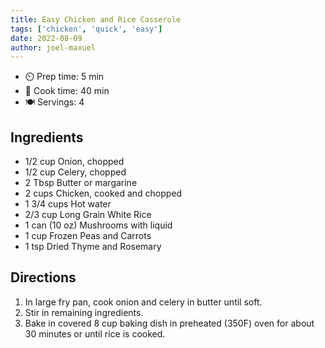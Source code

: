 ```yaml
---
title: Easy Chicken and Rice Casserole
tags: ['chicken', 'quick', 'easy']
date: 2022-08-09
author: joel-maxuel
---
```


- ⏲️ Prep time: 5 min
- 🍳 Cook time: 40 min
- 🍽️ Servings: 4

## Ingredients

- 1/2 cup Onion, chopped
- 1/2 cup Celery, chopped
- 2 Tbsp Butter or margarine
- 2 cups Chicken, cooked and chopped
- 1 3/4 cups Hot water
- 2/3 cup Long Grain White Rice
- 1 can (10 oz) Mushrooms with liquid
- 1 cup Frozen Peas and Carrots
- 1 tsp Dried Thyme and Rosemary

## Directions

1. In large fry pan, cook onion and celery in butter until soft.
2. Stir in remaining ingredients.
3. Bake in covered 8 cup baking dish in preheated (350F) oven for about 30 minutes or until rice is cooked.

